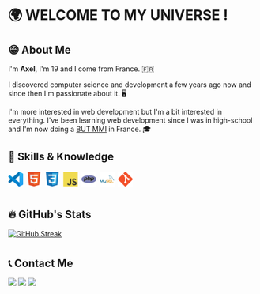 # 🌍 WELCOME TO MY UNIVERSE !

## 😁 About Me 

I'm **Axel**, I'm 19 and I come from France. :fr:

I discovered computer science and development a few years ago now and since then I'm passionate about it. 🖥️

I'm more interested in web development but I'm a bit interested in everything. I've been learning web development since I was in high-school and I'm now doing a [BUT MMI](https://www.onisep.fr/Ressources/Univers-Formation/Formations/Post-bac/but-metiers-du-multimedia-et-de-l-internet) in France. 🎓

## 🧠 Skills & Knowledge

<div style="display:flex; flex-direction:row;">
  <img src="https://github.com/devicons/devicon/blob/master/icons/vscode/vscode-original.svg" alt="vscode" width="30" height="30" /><p>&ensp;</p>
  <img src="https://github.com/devicons/devicon/blob/master/icons/html5/html5-original.svg" alt="html5" width="30" height="30" /><p>&ensp;</p>
  <img src="https://github.com/devicons/devicon/blob/master/icons/css3/css3-original.svg" alt="css3" width="30" height="30" /><br><p>&ensp;</p>
  <img src="https://github.com/devicons/devicon/blob/master/icons/javascript/javascript-original.svg" alt="javascript" width="30" height="30" /><p>&ensp;</p>
  <img src="https://github.com/devicons/devicon/blob/master/icons/php/php-original.svg" alt="php" width="30" height="30" /><p>&ensp;</p>
  <img src="https://github.com/devicons/devicon/blob/master/icons/mysql/mysql-original-wordmark.svg" alt="mysql" width="30" height="30" /><p>&ensp;</p>
  <img src="https://github.com/devicons/devicon/blob/master/icons/git/git-original.svg" alt="git" width="30" height="30" />
</div>

## 🔥 GitHub's Stats

[![GitHub Streak](https://github-readme-streak-stats.herokuapp.com?user=lepremieraxel&theme=github-dark-blue&hide_border=true&fire=DD3F1B&currStreakNum=DD3F1B)](https://git.io/streak-stats)

# 

## 📞 Contact Me

[<img src="https://img.shields.io/badge/LinkedIn-blue?style=for-the-badge&logo=linkedin&logoColor=white"/>](https://www.linkedin.com/in/lepremieraxel/)
[<img src="https://img.shields.io/badge/Instagram-purple?style=for-the-badge&logo=instagram&logoColor=white"/>](https://www.instagram.com/lepremieraxel/)
[<img src="https://img.shields.io/badge/Website-green?style=for-the-badge"/>](https://axelmarcial.com/)
